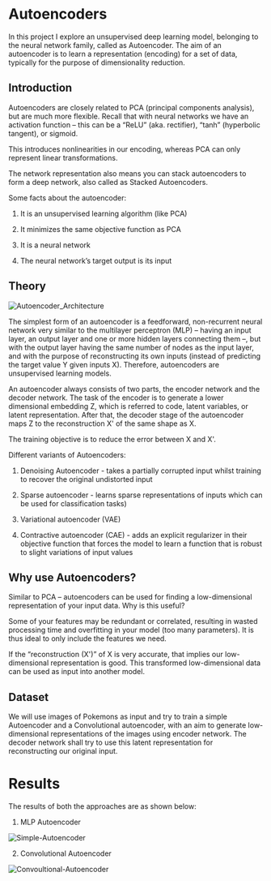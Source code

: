 # Autoencoders

In this project I explore an unsupervised deep learning model, belonging to the neural network family, called as Autoencoder. The aim of an autoencoder is to learn a representation (encoding) for a set of data, typically for the purpose of dimensionality reduction. 

## Introduction

Autoencoders are closely related to PCA (principal components analysis), but are much more flexible. Recall that with neural networks we have an activation function – this can be a “ReLU” (aka. rectifier), “tanh” (hyperbolic tangent), or sigmoid.

This introduces nonlinearities in our encoding, whereas PCA can only represent linear transformations.

The network representation also means you can stack autoencoders to form a deep network, also called as Stacked Autoencoders.

Some facts about the autoencoder:

  1. It is an unsupervised learning algorithm (like PCA)

  2. It minimizes the same objective function as PCA

  3. It is a neural network

  4. The neural network’s target output is its input

## Theory

![Autoencoder_Architecture](https://github.com/darshanbagul/Autoencoders/blob/master/images/Autoencoder_structure.png)

The simplest form of an autoencoder is a feedforward, non-recurrent neural network very similar to the multilayer perceptron (MLP) – having an input layer, an output layer and one or more hidden layers connecting them –, but with the output layer having the same number of nodes as the input layer, and with the purpose of reconstructing its own inputs (instead of predicting the target value Y given inputs X). Therefore, autoencoders are unsupervised learning models.

An autoencoder always consists of two parts, the encoder network and the decoder network. The task of the encoder is to generate a lower dimensional embedding Z, which is referred to code, latent variables, or latent representation. After that, the decoder stage of the autoencoder maps Z  to the reconstruction X' of the same shape as X. 

The training objective is to reduce the error between X and X'.

Different variants of Autoencoders:

  1. Denoising Autoencoder - takes a partially corrupted input whilst training to recover the original undistorted input
  
  2. Sparse autoencoder - learns sparse representations of inputs which can be used for classification tasks)
  
  3. Variational autoencoder (VAE)
  
  4. Contractive autoencoder (CAE) - adds an explicit regularizer in their objective function that forces the model to learn a function that is robust to slight variations of input values

## Why use Autoencoders?

Similar to PCA – autoencoders can be used for finding a low-dimensional representation of your input data. Why is this useful?

Some of your features may be redundant or correlated, resulting in wasted processing time and overfitting in your model (too many parameters). It is thus ideal to only include the features we need.

If the “reconstruction (X')” of X is very accurate, that implies our low-dimensional representation is good. This transformed low-dimensional data can be used as input into another model.

## Dataset

We will use images of Pokemons as input and try to train a simple Autoencoder and a Convolutional autoencoder, with an aim to generate low-dimensional representations of the images using encoder network. The decoder network shall try to use this latent representation for reconstructing our original input.

# Results

The results of both the approaches are as shown below:

1. MLP Autoencoder

![Simple-Autoencoder](https://github.com/darshanbagul/Autoencoders/blob/master/images/Autoencoder_result.png)

2. Convolutional Autoencoder

![Convoultional-Autoencoder](https://github.com/darshanbagul/Autoencoders/blob/master/images/conv_autoencoder_result.png)
